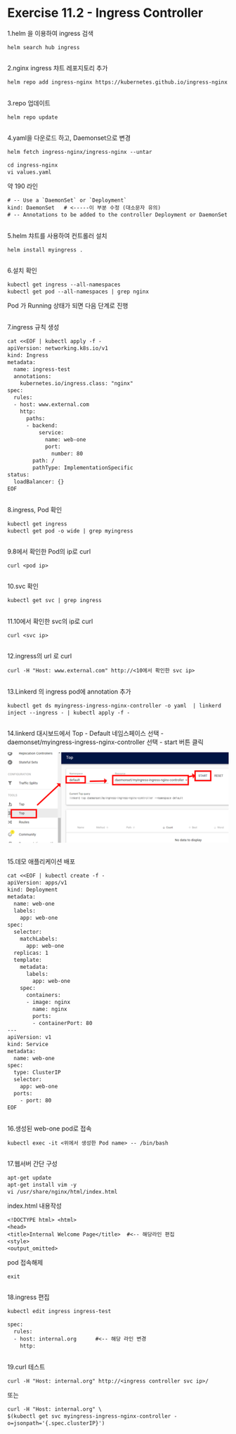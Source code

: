 # Exercise 11.2 - Ingress Controller

1.helm 을 이용하여 ingress 검색

```
helm search hub ingress
```

##

2.nginx ingress 챠트 레포지토리 추가

```
helm repo add ingress-nginx https://kubernetes.github.io/ingress-nginx
```

##

3.repo 업데이트

```
helm repo update
```

##

4.yaml을 다운로드 하고, Daemonset으로 변경

```
helm fetch ingress-nginx/ingress-nginx --untar
```

```
cd ingress-nginx
vi values.yaml
```

약 190 라인

```
# -- Use a `DaemonSet` or `Deployment`
kind: DaemonSet   # <-----이 부분 수정 (대소문자 유의)
# -- Annotations to be added to the controller Deployment or DaemonSet
```

##

5.helm 챠트를 사용하여 컨트롤러 설치

```
helm install myingress .
```

##

6.설치 확인

```
kubectl get ingress --all-namespaces
kubectl get pod --all-namespaces | grep nginx
```

Pod 가 Running 상태가 되면 다음 단계로 진행

##

7.ingress 규칙 생성

```
cat <<EOF | kubectl apply -f -
apiVersion: networking.k8s.io/v1
kind: Ingress
metadata:
  name: ingress-test
  annotations:
    kubernetes.io/ingress.class: "nginx"
spec:
  rules:
  - host: www.external.com
    http:
      paths:
      - backend:
          service:
            name: web-one
            port:
              number: 80
        path: /
        pathType: ImplementationSpecific
status:
  loadBalancer: {}
EOF
```

##

8.ingress, Pod 확인

```
kubectl get ingress
kubectl get pod -o wide | grep myingress
```

##

9.8에서 확인한 Pod의 ip로 curl

```
curl <pod ip>
```

##

10.svc 확인

```
kubectl get svc | grep ingress
```

##

11.10에서 확인한 svc의 ip로 curl

```
curl <svc ip>
```

##

12.ingress의 url 로 curl

```
curl -H "Host: www.external.com" http://<10에서 확인한 svc ip>
```

##

13.Linkerd 의 ingress pod에 annotation 추가

```
kubectl get ds myingress-ingress-nginx-controller -o yaml  | linkerd inject --ingress - | kubectl apply -f -
```

##

14.linkerd 대시보드에서 Top - Default 네임스페이스 선택 - daemonset/myingress-ingress-nginx-controller 선택 - start 버튼 클릭

![](../img/linkerd.png)

##

15.데모 애플리케이션 배포

```
cat <<EOF | kubectl create -f -
apiVersion: apps/v1
kind: Deployment
metadata:
  name: web-one
  labels:
    app: web-one
spec:
  selector:
    matchLabels:
      app: web-one
  replicas: 1
  template:
    metadata:
      labels:
        app: web-one
    spec:
      containers:
      - image: nginx
        name: nginx
        ports:
        - containerPort: 80
---
apiVersion: v1
kind: Service
metadata:
  name: web-one
spec:
  type: ClusterIP
  selector:
    app: web-one
  ports:
    - port: 80
EOF
```

##

16.생성된 web-one pod로 접속

```
kubectl exec -it <위에서 생성한 Pod name> -- /bin/bash
```

##

17.웹서버 간단 구성

```
apt-get update
apt-get install vim -y
vi /usr/share/nginx/html/index.html
```

index.html 내용작성

```
<!DOCTYPE html> <html>
<head>
<title>Internal Welcome Page</title>  #<-- 해당라인 편집   
<style>
<output_omitted>
```

pod 접속해제

```
exit
```

##

18.ingress 편집

```
kubectl edit ingress ingress-test
```

```
spec:
  rules:
  - host: internal.org      #<-- 해당 라인 변경
    http:
```

##

19.curl 테스트

```
curl -H "Host: internal.org" http://<ingress controller svc ip>/
```

또는

```
curl -H "Host: internal.org" \
$(kubectl get svc myingress-ingress-nginx-controller -o=jsonpath='{.spec.clusterIP}')
```
